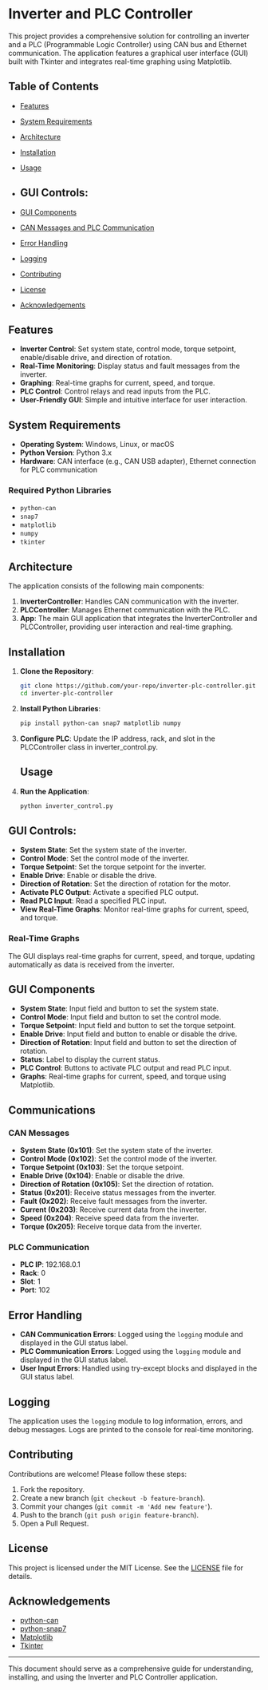# Inverter and PLC Controller

This project provides a comprehensive solution for controlling an inverter and a PLC (Programmable Logic Controller) using CAN bus and Ethernet communication. The application features a graphical user interface (GUI) built with Tkinter and integrates real-time graphing using Matplotlib.

## Table of Contents

- [Features](#features)
- [System Requirements](#system-requirements)
- [Architecture](#architecture)
- [Installation](#installation)
- [Usage](#usage)
- ## GUI Controls:

- [GUI Components](#gui-components)
- [CAN Messages and PLC Communication](#can-messages-and-plc-communication)
- [Error Handling](#error-handling)
- [Logging](#logging)
- [Contributing](#contributing)
- [License](#license)
- [Acknowledgements](#acknowledgements)

## Features

- **Inverter Control**: Set system state, control mode, torque setpoint, enable/disable drive, and direction of rotation.
- **Real-Time Monitoring**: Display status and fault messages from the inverter.
- **Graphing**: Real-time graphs for current, speed, and torque.
- **PLC Control**: Control relays and read inputs from the PLC.
- **User-Friendly GUI**: Simple and intuitive interface for user interaction.

## System Requirements

- **Operating System**: Windows, Linux, or macOS
- **Python Version**: Python 3.x
- **Hardware**: CAN interface (e.g., CAN USB adapter), Ethernet connection for PLC communication

### Required Python Libraries

- `python-can`
- `snap7`
- `matplotlib`
- `numpy`
- `tkinter`

## Architecture

The application consists of the following main components:

1. **InverterController**: Handles CAN communication with the inverter.
2. **PLCController**: Manages Ethernet communication with the PLC.
3. **App**: The main GUI application that integrates the InverterController and PLCController, providing user interaction and real-time graphing.

## Installation

1. **Clone the Repository**:
   ```bash
   git clone https://github.com/your-repo/inverter-plc-controller.git
   cd inverter-plc-controller
2. **Install Python Libraries**:
   ```bash
   pip install python-can snap7 matplotlib numpy
   
3. **Configure PLC**: Update the IP address, rack, and slot in the PLCController class in inverter_control.py.
   
   ## Usage

1. **Run the Application**:
   ```bash
   python inverter_control.py

## GUI Controls:

- **System State**: Set the system state of the inverter.
- **Control Mode**: Set the control mode of the inverter.
- **Torque Setpoint**: Set the torque setpoint for the inverter.
- **Enable Drive**: Enable or disable the drive.
- **Direction of Rotation**: Set the direction of rotation for the motor.
- **Activate PLC Output**: Activate a specified PLC output.
- **Read PLC Input**: Read a specified PLC input.
- **View Real-Time Graphs**: Monitor real-time graphs for current, speed, and torque.

### Real-Time Graphs

The GUI displays real-time graphs for current, speed, and torque, updating automatically as data is received from the inverter.

## GUI Components

- **System State**: Input field and button to set the system state.
- **Control Mode**: Input field and button to set the control mode.
- **Torque Setpoint**: Input field and button to set the torque setpoint.
- **Enable Drive**: Input field and button to enable or disable the drive.
- **Direction of Rotation**: Input field and button to set the direction of rotation.
- **Status**: Label to display the current status.
- **PLC Control**: Buttons to activate PLC output and read PLC input.
- **Graphs**: Real-time graphs for current, speed, and torque using Matplotlib.


## Communications

### CAN Messages

- **System State (0x101)**: Set the system state of the inverter.
- **Control Mode (0x102)**: Set the control mode of the inverter.
- **Torque Setpoint (0x103)**: Set the torque setpoint.
- **Enable Drive (0x104)**: Enable or disable the drive.
- **Direction of Rotation (0x105)**: Set the direction of rotation.
- **Status (0x201)**: Receive status messages from the inverter.
- **Fault (0x202)**: Receive fault messages from the inverter.
- **Current (0x203)**: Receive current data from the inverter.
- **Speed (0x204)**: Receive speed data from the inverter.
- **Torque (0x205)**: Receive torque data from the inverter.

### PLC Communication

- **PLC IP**: 192.168.0.1
- **Rack**: 0
- **Slot**: 1
- **Port**: 102

## Error Handling

- **CAN Communication Errors**: Logged using the `logging` module and displayed in the GUI status label.
- **PLC Communication Errors**: Logged using the `logging` module and displayed in the GUI status label.
- **User Input Errors**: Handled using try-except blocks and displayed in the GUI status label.

## Logging

The application uses the `logging` module to log information, errors, and debug messages. Logs are printed to the console for real-time monitoring.

## Contributing

Contributions are welcome! Please follow these steps:

1. Fork the repository.
2. Create a new branch (`git checkout -b feature-branch`).
3. Commit your changes (`git commit -m 'Add new feature'`).
4. Push to the branch (`git push origin feature-branch`).
5. Open a Pull Request.


## License

This project is licensed under the MIT License. See the [LICENSE](LICENSE) file for details.


## Acknowledgements

- [python-can](https://python-can.readthedocs.io/en/stable/)
- [python-snap7](https://python-snap7.readthedocs.io/en/latest/)
- [Matplotlib](https://matplotlib.org/)
- [Tkinter](https://wiki.python.org/moin/TkInter)

---

This document should serve as a comprehensive guide for understanding, installing, and using the Inverter and PLC Controller application.
